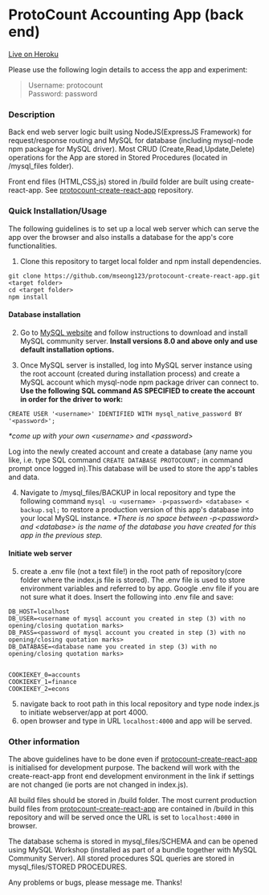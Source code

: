 # ProtoCount Accounting App (back end)

[Live on Heroku](http://protocount.herokuapp.com) 

Please use the following login details to access the app and experiment:

> Username: protocount  
> Password: password

### Description
Back end web server logic built using NodeJS(ExpressJS Framework) for request/response routing and MySQL for database 
(including mysql-node npm package for MySQL driver).
Most CRUD (Create,Read,Update,Delete) operations for the App are stored in Stored Procedures (located in /mysql_files folder).


Front end files (HTML,CSS,js) stored in /build folder are built using create-react-app. See [protocount-create-react-app](https://github.com/mseong123/protocount-create-react-app) repository. 


### Quick Installation/Usage
The following guidelines is to set up a local web server which can serve the app over the browser and also installs a database for the app's core functionalities.

1) Clone this repository to target local folder and npm install dependencies.

```
git clone https://github.com/mseong123/protocount-create-react-app.git <target folder>
cd <target folder>
npm install
```

#### Database installation
2) Go to [MySQL website](https://www.mysql.com/) and follow instructions to download and install MySQL community server. 
**Install versions 8.0 and above only and use default installation options.**

3) Once MySQL server is installed, log into MySQL server instance using the root account (created during installation process) and 
create a MySQL account which mysql-node npm package driver can connect to. **Use the following SQL command AS SPECIFIED to create the account in order for the driver to work:** 

```
CREATE USER '<username>' IDENTIFIED WITH mysql_native_password BY '<password>';
```

*\*come up with your own \<username> and \<password>*

Log into the newly created account and create a database (any name you like, i.e. type SQL command `CREATE DATABASE PROTOCOUNT;` in 
command prompt once logged in).This database will be used to store the app's tables and data. 

4) Navigate to /mysql_files/BACKUP in local repository and type the following command `mysql -u <username> -p<password> <database> < backup.sql;` to restore a production version of this app's database into your local MySQL instance. *\*There is no space between -p\<password> and \<database> is the name of the database you have created for this app in the previous step.*  
#### Initiate web server
5) create a .env file (not a text file!) in the root path of repository(core folder where the index.js file is stored). The .env file is used to store environment variables and referred to by app. Google .env file if you are not sure what it does. Insert the following into .env file and save:
```
DB_HOST=localhost
DB_USER=<username of mysql account you created in step (3) with no opening/closing quotation marks>
DB_PASS=<password of mysql account you created in step (3) with no opening/closing quotation marks>
DB_DATABASE=<database name you created in step (3) with no opening/closing quotation marks>


COOKIEKEY_0=accounts
COOKIEKEY_1=finance
COOKIEKEY_2=econs

```

5) navigate back to root path in this local repository and type node index.js to initiate webserver/app at port 4000.
6) open browser and type in URL `localhost:4000` and app will be served.

### Other information
The above guidelines have to be done even if [protocount-create-react-app](https://github.com/mseong123/protocount-create-react-app) is initialised for development purpose. The backend will work with the create-react-app front end development environment in the link if settings are not changed (ie ports are not changed in index.js).  


All build files should be stored in /build folder. The most current production build files from [protocount-create-react-app](https://github.com/mseong123/protocount-create-react-app) are contained in /build in this repository and will be served once the URL is set to `localhost:4000` in browser.


The database schema is stored in mysql_files/SCHEMA and can be opened using MySQL Workshop (installed as part of a bundle together with MySQL Community Server). All stored procedures SQL queries are stored in mysql_files/STORED PROCEDURES.



Any problems or bugs, please message me. Thanks!
